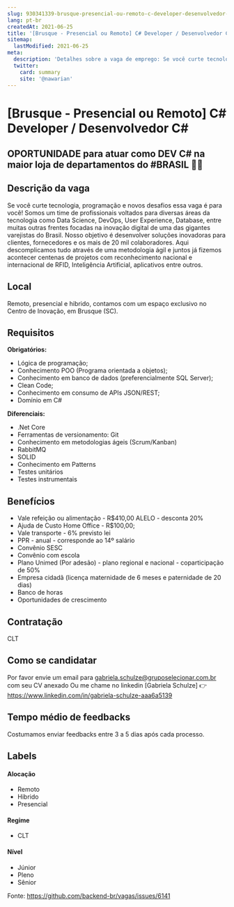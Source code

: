 ```yaml
---
slug: 930341339-brusque-presencial-ou-remoto-c-developer-desenvolvedor-c
lang: pt-br
createdAt: 2021-06-25
title: '[Brusque - Presencial ou Remoto] C# Developer / Desenvolvedor C# - Vaga de Emprego'
sitemap:
  lastModified: 2021-06-25
meta:
  description: 'Detalhes sobre a vaga de emprego: Se você curte tecnologia, programação e novos desafios essa vaga é para você! Somos um time de profissionais voltados para diversas áreas da tecnologia como Data Science, DevOps, User Experience, Database, entre muitas outras frentes focadas na inovação digital de uma das gigantes varejistas do Brasil. Nosso objetivo é desenvolver soluções inovadoras para clientes, fornecedores e os mais de 20 mil colaboradores. Aqui descomplicamos tudo através de uma metodologia ágil e juntos já fizemos acontecer centenas de projetos com reconhecimento nacional e internacional de RFID, Inteligência Artificial, aplicativos entre outros.'
  twitter:
    card: summary
    site: '@nawarian'
---
```


# [Brusque - Presencial ou Remoto] C# Developer / Desenvolvedor C#

## OPORTUNIDADE para atuar como DEV C# na maior loja de departamentos do #BRASIL 🗽💙

## Descrição da vaga

Se você curte tecnologia, programação e novos desafios essa vaga é para você! Somos um time de profissionais voltados para diversas áreas da tecnologia como Data Science, DevOps, User Experience, Database, entre muitas outras frentes focadas na inovação digital de uma das gigantes varejistas do Brasil. Nosso objetivo é desenvolver soluções inovadoras para clientes, fornecedores e os mais de 20 mil colaboradores. Aqui descomplicamos tudo através de uma metodologia ágil e juntos já fizemos acontecer centenas de projetos com reconhecimento nacional e internacional de RFID, Inteligência Artificial, aplicativos entre outros.

## Local

Remoto, presencial e hibrido, contamos com um espaço exclusivo no Centro de Inovação, em Brusque (SC).

## Requisitos

**Obrigatórios:**
- Lógica de programação;
- Conhecimento POO (Programa orientada a objetos);
- Conhecimento em banco de dados (preferencialmente SQL Server);
- Clean Code;
- Conhecimento em consumo de APIs JSON/REST;
- Domínio em C#

**Diferenciais:**
- .Net Core
- Ferramentas de versionamento: Git
- Conhecimento em metodologias ágeis (Scrum/Kanban)
- RabbitMQ
- SOLID
- Conhecimento em Patterns
- Testes unitários
- Testes instrumentais

## Benefícios

- Vale refeição ou alimentação - R$410,00 ALELO - desconta 20%
- Ajuda de Custo Home Office - R$100,00;
- Vale transporte - 6% previsto lei
- PPR - anual - corresponde ao 14º salário
- Convênio SESC
- Convênio com escola
- Plano Unimed (Por adesão) - plano regional e nacional - coparticipação de 50%
- Empresa cidadã (licença maternidade de 6 meses e paternidade de 20 dias)
- Banco de horas
- Oportunidades de crescimento

## Contratação

CLT

## Como se candidatar

Por favor envie um email para gabriela.schulze@gruposelecionar.com.br com seu CV anexado
Ou me chame no linkedin [Gabriela Schulze] 👉 https://www.linkedin.com/in/gabriela-schulze-aaa6a5139

## Tempo médio de feedbacks

Costumamos enviar feedbacks entre 3 a 5 dias após cada processo.

## Labels

#### Alocação
- Remoto
- Hibrido
- Presencial

#### Regime
- CLT

#### Nível
- Júnior
- Pleno
- Sênior

Fonte: https://github.com/backend-br/vagas/issues/6141
